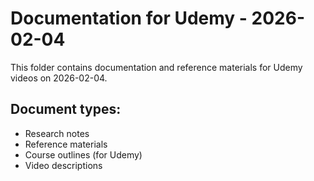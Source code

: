 # Documentation for Udemy - 2026-02-04

This folder contains documentation and reference materials for Udemy videos on 2026-02-04.

## Document types:
- Research notes
- Reference materials
- Course outlines (for Udemy)
- Video descriptions
